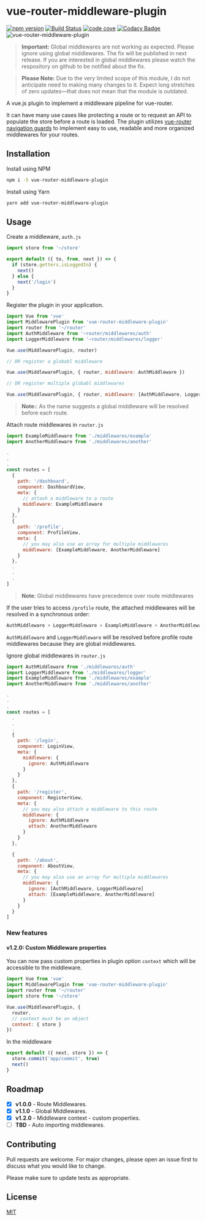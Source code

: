 # vue-router-middleware-plugin

[![npm version](https://badge.fury.io/js/vue-router-middleware-plugin.svg)](https://badge.fury.io/js/vue-router-middleware-plugin)
[![Build Status](https://travis-ci.org/dsfx3d/vue-router-middleware-plugin.svg?branch=master)](https://travis-ci.org/dsfx3d/vue-router-middleware-plugin)
[![code cove](https://codecov.io/gh/dsfx3d/vue-router-middleware-plugin/branch/master/graph/badge.svg)](https://codecov.io/gh/dsfx3d/vue-router-middleware-plugin/branch/master/graph/badge.svg)
[![Codacy Badge](https://api.codacy.com/project/badge/Grade/d1ab723bcfaa460aa9d12ccc7a54bf65)](https://www.codacy.com/manual/dsfx3d/vue-router-middleware-plugin?utm_source=github.com&amp;utm_medium=referral&amp;utm_content=dsfx3d/vue-router-middleware-plugin&amp;utm_campaign=Badge_Grade)
![vue-router-middleware-plugin](https://badgen.net/bundlephobia/minzip/vue-router-middleware-plugin)

> **Important:** Global middlewares are not working as expected. Please ignore using global middlewares. The fix will be published in next release. If you are interested in global middlewares please watch the respository on github to be notified about the fix.

> **Please Note:** Due to the very limited scope of this module, I do not anticipate need to making many changes to it.  Expect long stretches of zero updates—that does not mean that the module is outdated.

A vue.js plugin to implement a middleware pipeline for vue-router.

It can have many use cases like protecting a route or to request an API to populate the store before a route is loaded.
The plugin utilizes [vue-router navigation guards](https://router.vuejs.org/guide/advanced/navigation-guards.html) to implement easy to use, readable and more organized middlewares for your routes.

## Installation

Install using NPM

```bash
npm i -S vue-router-middleware-plugin
```

Install using Yarn

```bash
yarn add vue-router-middleware-plugin
```

## Usage

Create a middleware, `auth.js`

```javascript
import store from '~/store'

export default ({ to, from, next }) => {
  if (store.getters.isLoggedIn) {
    next()
  } else {
    next('/login')
  }
}
```

Register the plugin in your application.

```javascript
import Vue from 'vue'
import MiddlewarePlugin from 'vue-router-middleware-plugin'
import router from '~/router'
import AuthMiddleware from '~router/middlewares/auth'
import LoggerMiddleware from '~router/middlewares/logger'

Vue.use(MiddlewarePlugin, router)

// OR register a globabl middleware

Vue.use(MiddlewarePlugin, { router, middleware: AuthMiddleware })

// OR register multiple globabl middlewares

Vue.use(MiddlewarePlugin, { router, middleware: [AuthMiddleware, LoggerMiddleware] })
```

> **Note:**: As the name suggests a global middleware will be resolved before each route.

Attach route middlewares in `router.js`

```javascript
import ExampleMiddleware from './middlewares/example'
import AnotherMiddleware from './middlewares/another'

.
.
.
const routes = [
  {
    path: '/dashboard',
    component: DashboardView,
    meta: {
      // attavh a middleware to a route
      middleware: ExampleMiddleware
    }
  },
  {
    path: '/profile',
    component: ProfileView,
    meta: {
      // you may also use an array for multiple middlewares
      middleware: [ExampleMiddleware, AnotherMiddleware]
    }
  },
  .
  .
  .
]
```

> **Note**: Global middlewares have precedence over route middlewares

If the user tries to access `/profile` route, the attached middlewares will be resolved in a synchronous order:

```bash
AuthMiddleware > LoggerMiddleware > ExampleMiddleware > AnotherMiddleware
```

`AuthMiddleware` and `LoggerMiddleware` will be resolved before profile route middlewares because they are global middlewares.

Ignore global middlewares in `router.js`

```javascript
import AuthMiddleware from './middlewares/auth'
import LoggerMiddleware from './middlewares/logger'
import ExampleMiddleware from './middlewares/example'
import AnotherMiddleware from './middlewares/another'

.
.
.
const routes = [
  .
  .
  .
  {
    path: '/login',
    component: LoginView,
    meta: {
      middleware: {
        ignore: AuthMiddleware
      }
    }
  },
  {
    path: '/register',
    component: RegisterView,
    meta: {
      // you may also attach a middleware to this route
      middleware: {
        ignore: AuthMiddleware
        attach: AnotherMiddleware
      }
    }
  },

  {
    path: '/about',
    component: AboutView,
    meta: {
      // you may also use an array for multiple middlewares
      middleware: {
        ignore: [AuthMiddleware, LoggerMiddleware]
        attach: [ExampleMiddleware, AnotherMiddleware]
      }
    }
  }
]
```

### New features

#### v1.2.0: Custom Middleware properties

You can now pass custom properties in plugin option `context` which will be accessible to the middleware.

```javascript
import Vue from 'vue'
import MiddlewarePlugin from 'vue-router-middleware-plugin'
import router from '~/router'
import store from '~/store'

Vue.use(MiddlewarePlugin, {
  router,
  // context must be an object
  context: { store }
})
```

In the middleware

```javascript
export default ({ next, store }) => {
  store.commit('app/commit', true)
  next()
}
```

## Roadmap

- [x] **v1.0.0** - Route Middlewares.
- [x] **v1.1.0** - Global Middlewares.
- [x] **v1.2.0** - Middleware context - custom properties.
- [ ] **TBD** - Auto importing middlewares.

## Contributing

Pull requests are welcome. For major changes, please open an issue first to discuss what you would like to change.

Please make sure to update tests as appropriate.

## License

[MIT](https://choosealicense.com/licenses/mit/)
